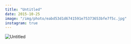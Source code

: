 ```yaml
---
title: "Untitled"
date: 2015-10-25
image: "/img/photo/eabd53d1d6741591e75373653bfe7f5c.jpg"
instagram: true
---
```


![Untitled](/img/photo/eabd53d1d6741591e75373653bfe7f5c.jpg)
